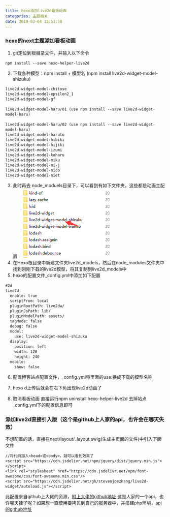 ```yaml
---
title: hexo添加live2d看板动画
categories: 主题相关
date: 2019-03-04 13:53:58
---
```


### hexo的next主题添加看板动画

1. git定位到根目录文件，并输入以下命令
```
npm install --save hexo-helper-live2d
```
<!--more-->
2. 下载各种模型：npm install + 模型名 (npm install live2d-widget-model-shizuku)
```
live2d-widget-model-chitose
live2d-widget-model-epsilon2_1
live2d-widget-model-gf

live2d-widget-model-haru/01 (use npm install --save live2d-widget-model-haru)

live2d-widget-model-haru/02 (use npm install --save live2d-widget-model-haru)
live2d-widget-model-haruto
live2d-widget-model-hibiki
live2d-widget-model-hijiki
live2d-widget-model-izumi
live2d-widget-model-koharu
live2d-widget-model-miku
live2d-widget-model-ni-j
live2d-widget-model-nico
live2d-widget-model-niet

```
3. 此时再去 node_moduels目录下，可以看到有如下文件夹，这些都是动画主配置
![zi](live2d/01.png)
4. 在Hexo根目录中新建文件夹live2d_models，然后在node_modules文件夹中找到刚刚下载的live2d模型，将其复制到live2d_models中
5. hexo的配置文件_config.yml中添加如下配置
```
#2d
live2d:
  enable: true
  scriptFrom: local
  pluginRootPath: live2dw/
  pluginJsPath: lib/
  pluginModelPath: assets/
  tagMode: false
  debug: false
  model:
    use: live2d-widget-model-shizuku
  display:
    position: left
    width: 120
    height: 240
  mobile:
    show: false
```
6. 配置博客站点配置文件，_config.yml将里面的use:换成下载的模型名称
7. hexo d上传后就会在右下角出现live2d动画了

8. 取消看板动画
直接运行npm uninstall hexo-helper-live2d
去掉站点_config.yml下的配置信息即可

### 添加live2d直接引入版（这个是github上人家的api，也许会在哪天失效）
不想配置的话，直接在next/layout/_layout.swig(生成主页面的文件)中引入下面文件
```
//将代码加入<head>或<body>，就可以看到效果了
<script src="https://cdn.jsdelivr.net/npm/jquery/dist/jquery.min.js"></script>
<link rel="stylesheet" href="https://cdn.jsdelivr.net/npm/font-awesome/css/font-awesome.min.css"/>
<script src="https://cdn.jsdelivr.net/gh/stevenjoezhang/live2d-widget/autoload.js"></script>
```
此配置来自github上大佬的资源，[附上大佬的github地址](https://github.com/stevenjoezhang/live2d-widget)
这是人家的一个api，也许哪天挂了呢？如果想一直使用要拷贝到自己的服务器中，并搭建php环境，[api的github地址](https://github.com/fghrsh/live2d_api)

